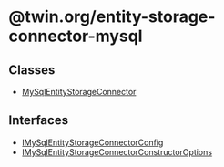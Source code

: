 # @twin.org/entity-storage-connector-mysql

## Classes

- [MySqlEntityStorageConnector](classes/MySqlEntityStorageConnector.md)

## Interfaces

- [IMySqlEntityStorageConnectorConfig](interfaces/IMySqlEntityStorageConnectorConfig.md)
- [IMySqlEntityStorageConnectorConstructorOptions](interfaces/IMySqlEntityStorageConnectorConstructorOptions.md)
